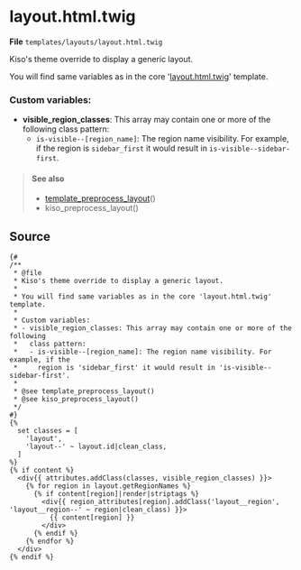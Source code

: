 
layout.html.twig
==========

**File** `templates/layouts/layout.html.twig`

Kiso's theme override to display a generic layout.

You will find same variables as in the core '[layout.html.twig](https://api.drupal.org/api/drupal/core%21modules%21layout_discovery%21templates%21layout.html.twig/8.5.x)' template.

### Custom variables:
* **visible_region_classes**: This array may contain one or more of the following class pattern:
  * `is-visible--[region_name]`: The region name visibility. For example, if the region is `sidebar_first` it would result in `is-visible--sidebar-first`.

> #### See also
> * [template_preprocess_layout](https://api.drupal.org/api/drupal/core%21modules%21layout_discovery%21layout_discovery.module/function/template_preprocess_layout/8.5.x "Prepares variables for layout templates.")()
> * kiso_preprocess_layout()

## Source

```twig
{#
/**
 * @file
 * Kiso's theme override to display a generic layout.
 *
 * You will find same variables as in the core 'layout.html.twig' template.
 *
 * Custom variables:
 * - visible_region_classes: This array may contain one or more of the following
 *   class pattern:
 *   - is-visible--[region_name]: The region name visibility. For example, if the
 *     region is 'sidebar_first' it would result in 'is-visible--sidebar-first'.
 *
 * @see template_preprocess_layout()
 * @see kiso_preprocess_layout()
 */
#}
{%
  set classes = [
    'layout',
    'layout--' ~ layout.id|clean_class,
  ]
%}
{% if content %}
  <div{{ attributes.addClass(classes, visible_region_classes) }}>
    {% for region in layout.getRegionNames %}
      {% if content[region]|render|striptags %}
        <div{{ region_attributes[region].addClass('layout__region', 'layout__region--' ~ region|clean_class) }}>
          {{ content[region] }}
        </div>
      {% endif %}
    {% endfor %}
  </div>
{% endif %}
```